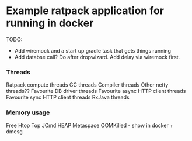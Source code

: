 # Example ratpack application for running in docker

TODO:
* Add wiremock and a start up gradle task that gets things running
* Add databse call? Do after dropwizard. Add delay via wiremock first.

### Threads

Ratpack compute threads
GC threads
Compiler threads
Other netty threads??
Favourite DB driver threads
Favourite async HTTP client threads
Favourite sync HTTP client threads
RxJava threads

### Memory usage

Free
Htop
Top
JCmd
HEAP
Metaspace
OOMKilled - show in docker + dmesg

